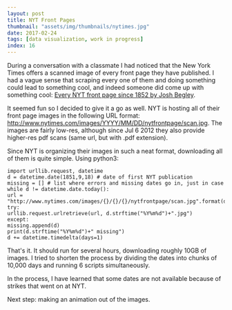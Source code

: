 ```yaml
---
layout: post
title: NYT Front Pages
thumbnail: "assets/img/thumbnails/nytimes.jpg"
date: 2017-02-24
tags: [data visualization, work in progress]
index: 16
---
```


During a conversation with a classmate I had noticed that the New York Times offers a scanned image of every front page they have published. I had a vague sense that scraping every one of them and doing something could lead to something cool, and indeed someone did come up with something cool: [Every NYT front page since 1852 by Josh Begley](https://vimeo.com/204951759).

It seemed fun so I decided to give it a go as well. NYT is hosting all of their front page images in the following URL format: http://www.nytimes.com/images/YYYY/MM/DD/nytfrontpage/scan.jpg. The images are fairly low-res, although since Jul 6 2012 they also provide higher-res pdf scans (same url, but with .pdf extension).

Since NYT is organizing their images in such a neat format, downloading all of them is quite simple. Using python3:

```
import urllib.request, datetime
d = datetime.date(1851,9,18) # date of first NYT publication
missing = [] # list where errors and missing dates go in, just in case
while d != datetime.date.today():
url = "http://www.nytimes.com/images/{}/{}/{}/nytfrontpage/scan.jpg".format(d.strftime("%Y"),d.strftime("%m"),d.strftime("%d"))
try:
urllib.request.urlretrieve(url, d.strftime("%Y%m%d")+".jpg")
except:
missing.append(d)
print(d.strftime("%Y%m%d")+" missing")
d += datetime.timedelta(days=1)
```

That's it. It should run for several hours, downloading roughly 10GB of images. I tried to shorten the process by dividing the dates into chunks of 10,000 days and running 6 scripts simultaneously.

In the process, I have learned that some dates are not available because of strikes that went on at NYT. 



Next step: making an animation out of the images.